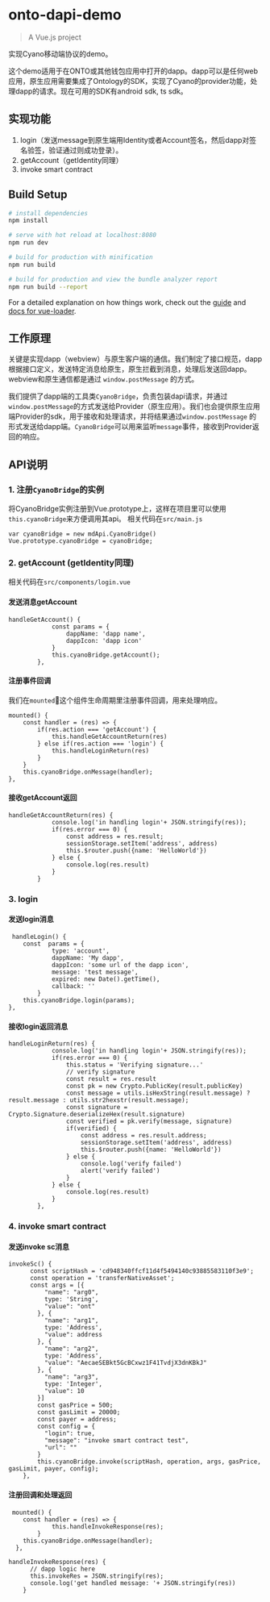 # onto-dapi-demo

> A Vue.js project

实现Cyano移动端协议的demo。

这个demo适用于在ONTO或其他钱包应用中打开的dapp。dapp可以是任何web应用，原生应用需要集成了Ontology的SDK，实现了Cyano的provider功能，处理dapp的请求。现在可用的SDK有android sdk, ts sdk。

## 实现功能

1. login（发送message到原生端用Identity或者Account签名，然后dapp对签名验签，验证通过则成功登录）。
2. getAccount（getIdentity同理）
3. invoke smart contract

## Build Setup

``` bash
# install dependencies
npm install

# serve with hot reload at localhost:8080
npm run dev

# build for production with minification
npm run build

# build for production and view the bundle analyzer report
npm run build --report
```

For a detailed explanation on how things work, check out the [guide](http://vuejs-templates.github.io/webpack/) and [docs for vue-loader](http://vuejs.github.io/vue-loader).

## 工作原理

关键是实现dapp（webview）与原生客户端的通信。我们制定了接口规范，dapp根据接口定义，发送特定消息给原生，原生拦截到消息，处理后发送回dapp。
webview和原生通信都是通过 `window.postMessage` 的方式。

我们提供了dapp端的工具类`CyanoBridge`，负责包装dapi请求，并通过`window.postMessage`的方式发送给Provider（原生应用）。我们也会提供原生应用端Provider的sdk，用于接收和处理请求，并将结果通过`window.postMessage` 的形式发送给dapp端。`CyanoBridge`可以用来监听`message`事件，接收到Provider返回的响应。

## API说明

### 1. 注册`CyanoBridge`的实例

将CyanoBridge实例注册到Vue.prototype上，这样在项目里可以使用`this.cyanoBridge`来方便调用其api。
相关代码在`src/main.js`

```
var cyanoBridge = new mdApi.CyanoBridge()
Vue.prototype.cyanoBridge = cyanoBridge;
```

### 2. getAccount (getIdentity同理)

相关代码在`src/components/login.vue` 

#### 发送消息getAccount

```
handleGetAccount() {
            const params = {
                dappName: 'dapp name',
                dappIcon: 'dapp icon'
            }
            this.cyanoBridge.getAccount();
        },
```

#### 注册事件回调

我们在`mounted`这个组件生命周期里注册事件回调，用来处理响应。

```
mounted() {
    const handler = (res) => {
        if(res.action === 'getAccount') {
            this.handleGetAccountReturn(res)
        } else if(res.action === 'login') {
            this.handleLoginReturn(res)
        }
    }
    this.cyanoBridge.onMessage(handler);
},
```

#### 接收getAccount返回

```
handleGetAccountReturn(res) {
            console.log('in handling login'+ JSON.stringify(res));
            if(res.error === 0) {
                const address = res.result;
                sessionStorage.setItem('address', address)
                this.$router.push({name: 'HelloWorld'})
            } else {
                console.log(res.result)
            }
        }
```



### 3. login

#### 发送login消息

```
 handleLogin() {
    const  params = {
            type: 'account',
            dappName: 'My dapp',
            dappIcon: 'some url of the dapp icon',
            message: 'test message',
            expired: new Date().getTime(),
            callback: ''
        }
    this.cyanoBridge.login(params);
},
```

#### 接收login返回消息

```
handleLoginReturn(res) {
            console.log('in handling login'+ JSON.stringify(res));
            if(res.error === 0) {
                this.status = 'Verifying signature...'
                // verify signature
                const result = res.result
                const pk = new Crypto.PublicKey(result.publicKey)
                const message = utils.isHexString(result.message) ? result.message : utils.str2hexstr(result.message);
                const signature = Crypto.Signature.deserializeHex(result.signature)
                const verified = pk.verify(message, signature)
                if(verified) {
                    const address = res.result.address;
                    sessionStorage.setItem('address', address)
                    this.$router.push({name: 'HelloWorld'})
                } else {
                    console.log('verify failed')
                    alert('verify failed')
                }
            } else {
                console.log(res.result)
            }
        },
```



### 4. invoke smart contract

#### 发送invoke sc消息

```
invokeSc() {
      const scriptHash = 'cd948340ffcf11d4f5494140c93885583110f3e9';
      const operation = 'transferNativeAsset';
      const args = [{
          "name": "arg0",
          type: 'String',
          "value": "ont"
        }, {
          "name": "arg1",
          type: 'Address',
          "value": address
        }, {
          "name": "arg2",
          type: 'Address',
          "value": "AecaeSEBkt5GcBCxwz1F41TvdjX3dnKBkJ"
        }, {
          "name": "arg3",
          type: 'Integer',
          "value": 10
        }]
        const gasPrice = 500;
        const gasLimit = 20000;
        const payer = address;
        const config = {
          "login": true,
          "message": "invoke smart contract test",
          "url": ""
        }
        this.cyanoBridge.invoke(scriptHash, operation, args, gasPrice, gasLimit, payer, config);
    },
```

#### 注册回调和处理返回

```
 mounted() {
    const handler = (res) => {
            this.handleInvokeResponse(res);
        }
    this.cyanoBridge.onMessage(handler);
  },
```

```
handleInvokeResponse(res) {
      // dapp logic here
      this.invokeRes = JSON.stringify(res);
      console.log('get handled message: '+ JSON.stringify(res))
    }
```

